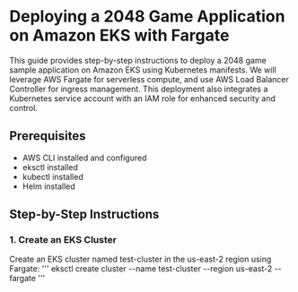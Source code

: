# Deploying a 2048 Game Application on Amazon EKS with Fargate
This guide provides step-by-step instructions to deploy a 2048 game sample application on Amazon EKS using Kubernetes manifests. We will leverage AWS Fargate for serverless compute, and use AWS Load Balancer Controller for ingress management. This deployment also integrates a Kubernetes service account with an IAM role for enhanced security and control.

## Prerequisites
- AWS CLI installed and configured
- eksctl installed
- kubectl installed
- Helm installed

## Step-by-Step Instructions
### 1. Create an EKS Cluster
Create an EKS cluster named test-cluster in the us-east-2 region using Fargate:
'''
eksctl create cluster --name test-cluster --region us-east-2 --fargate
'''
